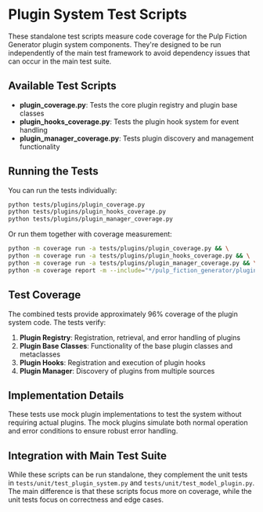 # Plugin System Test Scripts

These standalone test scripts measure code coverage for the Pulp Fiction Generator plugin system components. They're designed to be run independently of the main test framework to avoid dependency issues that can occur in the main test suite.

## Available Test Scripts

- **plugin_coverage.py**: Tests the core plugin registry and plugin base classes
- **plugin_hooks_coverage.py**: Tests the plugin hook system for event handling
- **plugin_manager_coverage.py**: Tests plugin discovery and management functionality

## Running the Tests

You can run the tests individually:

```bash
python tests/plugins/plugin_coverage.py
python tests/plugins/plugin_hooks_coverage.py
python tests/plugins/plugin_manager_coverage.py
```

Or run them together with coverage measurement:

```bash
python -m coverage run -a tests/plugins/plugin_coverage.py && \
python -m coverage run -a tests/plugins/plugin_hooks_coverage.py && \
python -m coverage run -a tests/plugins/plugin_manager_coverage.py && \
python -m coverage report -m --include="*/pulp_fiction_generator/plugins/*"
```

## Test Coverage

The combined tests provide approximately 96% coverage of the plugin system code. The tests verify:

1. **Plugin Registry**: Registration, retrieval, and error handling of plugins
2. **Plugin Base Classes**: Functionality of the base plugin classes and metaclasses
3. **Plugin Hooks**: Registration and execution of plugin hooks
4. **Plugin Manager**: Discovery of plugins from multiple sources

## Implementation Details

These tests use mock plugin implementations to test the system without requiring actual plugins. The mock plugins simulate both normal operation and error conditions to ensure robust error handling.

## Integration with Main Test Suite

While these scripts can be run standalone, they complement the unit tests in `tests/unit/test_plugin_system.py` and `tests/unit/test_model_plugin.py`. The main difference is that these scripts focus more on coverage, while the unit tests focus on correctness and edge cases. 